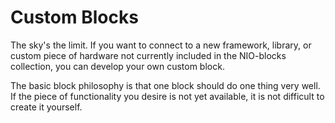 # Custom Blocks

The sky's the limit. If you want to connect to a new framework, library, or custom piece of hardware not currently included in the NIO-blocks collection, you can develop your own custom block.

The basic block philosophy is that one block should do one thing very well. If the piece of functionality you desire is not yet available, it is not difficult to create it yourself.
